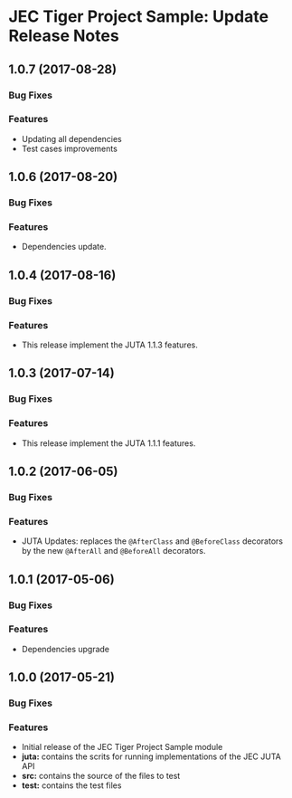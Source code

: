 # JEC Tiger Project Sample: Update Release Notes

<a name="jec-sample-tiger-1.0.7"></a>
## **1.0.7** (2017-08-28)

### Bug Fixes

### Features

- Updating all dependencies
- Test cases improvements

<a name="jec-sample-tiger-1.0.6"></a>
## **1.0.6** (2017-08-20)

### Bug Fixes

### Features

- Dependencies update.

<a name="jec-sample-tiger-1.0.4"></a>
## **1.0.4** (2017-08-16)

### Bug Fixes

### Features

- This release implement the JUTA 1.1.3 features.

<a name="jec-sample-tiger-1.0.3"></a>
## **1.0.3** (2017-07-14)

### Bug Fixes

### Features

- This release implement the JUTA 1.1.1 features.

<a name="jec-sample-tiger-1.0.2"></a>
## **1.0.2** (2017-06-05)

### Bug Fixes

### Features

- JUTA Updates: replaces the `@AfterClass` and `@BeforeClass` decorators by the 
new `@AfterAll` and `@BeforeAll` decorators.

<a name="jec-sample-tiger-1.0.1"></a>
## **1.0.1** (2017-05-06)

### Bug Fixes

### Features

- Dependencies upgrade

<a name="jec-sample-tiger-1.0.0"></a>
## **1.0.0** (2017-05-21)

### Bug Fixes

### Features

- Initial release of the JEC Tiger Project Sample module
- **juta:** contains the scrits for running implementations of the JEC JUTA API
- **src:** contains the source of the files to test
- **test:** contains the test files